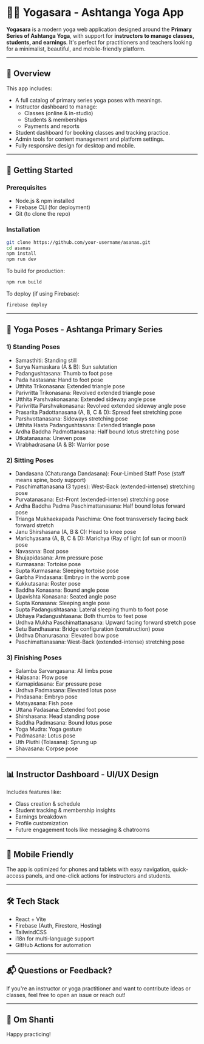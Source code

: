 # 🧘‍♀️ Yogasara - Ashtanga Yoga App

**Yogasara** is a modern yoga web application designed around the **Primary Series of Ashtanga Yoga**, with support for **instructors to manage classes, students, and earnings**. It's perfect for practitioners and teachers looking for a minimalist, beautiful, and mobile-friendly platform.

---

## 🌟 Overview

This app includes:

- A full catalog of primary series yoga poses with meanings.
- Instructor dashboard to manage:
  - Classes (online & in-studio)
  - Students & memberships
  - Payments and reports
- Student dashboard for booking classes and tracking practice.
- Admin tools for content management and platform settings.
- Fully responsive design for desktop and mobile.

---

## 🚀 Getting Started

### Prerequisites

- Node.js & npm installed
- Firebase CLI (for deployment)
- Git (to clone the repo)

### Installation

```bash
git clone https://github.com/your-username/asanas.git
cd asanas
npm install
npm run dev
```

To build for production:

```bash
npm run build
```

To deploy (if using Firebase):

```bash
firebase deploy
```

---

## 📖 Yoga Poses - Ashtanga Primary Series

### 1) Standing Poses

- Samasthiti: Standing still
- Surya Namaskara (A & B): Sun salutation
- Padangushtasana: Thumb to foot pose
- Pada hastasana: Hand to foot pose
- Utthita Trikonasana: Extended triangle pose
- Parivritta Trikonasana: Revolved extended triangle pose
- Utthita Parshvakonasana: Extended sideway angle pose
- Parivritta Parshvakonasana: Revolved extended sideway angle pose
- Prasarita Padottanasana (A, B, C & D): Spread feet stretching pose
- Parshvottanasana: Sideways stretching pose
- Utthita Hasta Padangushtasana: Extended triangle pose
- Ardha Baddha Padmottanasana: Half bound lotus stretching pose
- Utkatanasana: Uneven pose
- Virabhadrasana (A & B): Warrior pose

### 2) Sitting Poses

- Dandasana (Chaturanga Dandasana): Four-Limbed Staff Pose (staff means spine, body support)
- Paschimattanasana (3 types): West-Back (extended-intense) stretching pose
- Purvatanasana: Est-Front (extended-intense) stretching pose
- Ardha Baddha Padma Paschimattanasana: Half bound lotus forward pose
- Trianga Mukhaekapada Paschima: One foot transversely facing back forward stretch
- Janu Shirshasana (A, B & C): Head to knee pose
- Marichyasana (A, B, C & D): Marichya (Ray of light (of sun or moon)) pose
- Navasana: Boat pose
- Bhujapidasana: Arm pressure pose
- Kurmasana: Tortoise pose
- Supta Kurmasana: Sleeping tortoise pose
- Garbha Pindasana: Embryo in the womb pose
- Kukkutasana: Roster pose
- Baddha Konasana: Bound angle pose
- Upavishta Konasana: Seated angle pose
- Supta Konasana: Sleeping angle pose
- Supta Padangushtasana: Lateral sleeping thumb to foot pose
- Ubhaya Padangushtasana: Both thumbs to feet pose
- Urdhva Mukha Paschimattanasana: Upward facing forward stretch pose
- Setu Bandhasana: Bridge configuration (construction) pose
- Urdhva Dhanurasana: Elevated bow pose
- Paschimattanasana: West-Back (extended-intense) stretching pose

### 3) Finishing Poses

- Salamba Sarvangasana: All limbs pose
- Halasana: Plow pose
- Karnapidasana: Ear pressure pose
- Urdhva Padmasana: Elevated lotus pose
- Pindasana: Embryo pose
- Matsyasana: Fish pose
- Uttana Padasana: Extended foot pose
- Shirshasana: Head standing pose
- Baddha Padmasana: Bound lotus pose
- Yoga Mudra: Yoga gesture
- Padmasana: Lotus pose
- Uth Pluthi (Tolasana): Sprung up
- Shavasana: Corpse pose

---

## 📊 Instructor Dashboard - UI/UX Design

Includes features like:

- Class creation & schedule
- Student tracking & membership insights
- Earnings breakdown
- Profile customization
- Future engagement tools like messaging & chatrooms

---

## 📱 Mobile Friendly

The app is optimized for phones and tablets with easy navigation, quick-access panels, and one-click actions for instructors and students.

---

## 🛠 Tech Stack

- React + Vite
- Firebase (Auth, Firestore, Hosting)
- TailwindCSS
- i18n for multi-language support
- GitHub Actions for automation

---

## 📬 Questions or Feedback?

If you're an instructor or yoga practitioner and want to contribute ideas or classes, feel free to open an issue or reach out!

---

## 🙏 Om Shanti

Happy practicing!
